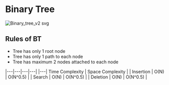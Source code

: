 # Binary Tree

![Binary_tree_v2 svg](https://github.com/bobbygrdn/developer-notebook/assets/96712943/03451ddf-de5b-4ba0-bdf2-e212df916040)

## Rules of BT

- Tree has only 1 root node
- Tree has only 1 path to each node
- Tree has maximum 2 nodes attached to each node

|---|---|---|---|
|---| Time Complexity | Space Complexity |
| Insertion | O(N) | O(N^0.5) |
| Search | O(N) | O(N^0.5) |
| Deletion | O(N) | O(N^0.5) |
